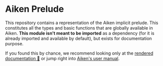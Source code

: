 # Aiken Prelude

This repository contains a representation of the Aiken implicit prelude. This constitutes all the types and basic functions that are globally available in Aiken. **This module isn't meant to be imported** as a dependency (for it is already imported and available by default), but exists for documentation purpose.

If you found this by chance, we recommend looking only at the [rendered documentation 📘](https://aiken-lang.github.io/prelude) or jump right into [Aiken's user manual](https://aiken-lang.org/).
